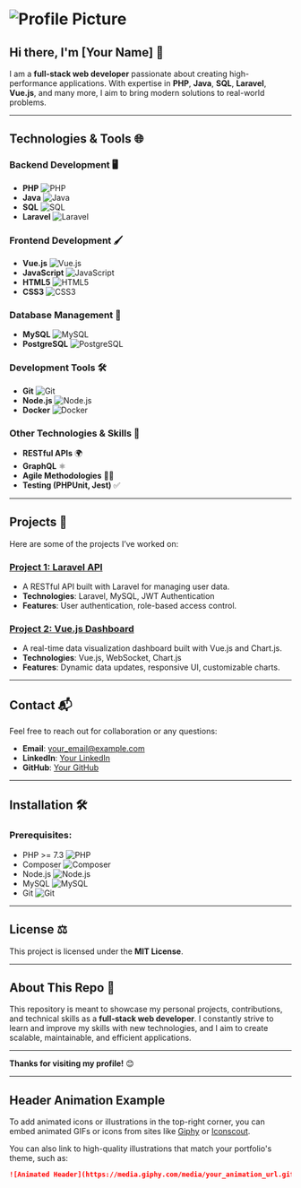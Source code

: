 # ![Profile Picture](URL_TO_YOUR_PROFILE_PICTURE.png) <!-- Replace with the URL to your professional picture -->

## Hi there, I'm [Your Name] 👋

I am a **full-stack web developer** passionate about creating high-performance applications. With expertise in **PHP**, **Java**, **SQL**, **Laravel**, **Vue.js**, and many more, I aim to bring modern solutions to real-world problems.

---

## Technologies & Tools 🌐

### Backend Development 🖥️
- **PHP** ![PHP](https://img.shields.io/badge/PHP-7.x-F7A800?style=flat&logo=php&logoColor=fff)
- **Java** ![Java](https://img.shields.io/badge/Java-8+-007396?style=flat&logo=java&logoColor=fff)
- **SQL** ![SQL](https://img.shields.io/badge/SQL-MySQL-4479A1?style=flat&logo=mysql&logoColor=fff)
- **Laravel** ![Laravel](https://img.shields.io/badge/Laravel-8.x-F7A800?style=flat&logo=laravel&logoColor=fff)

### Frontend Development 🖌️
- **Vue.js** ![Vue.js](https://img.shields.io/badge/Vue.js-3.x-4FC08D?style=flat&logo=vue.js&logoColor=fff)
- **JavaScript** ![JavaScript](https://img.shields.io/badge/JavaScript-ES6-F7DF1C?style=flat&logo=javascript&logoColor=fff)
- **HTML5** ![HTML5](https://img.shields.io/badge/HTML5-5F5F5F?style=flat&logo=html5&logoColor=fff)
- **CSS3** ![CSS3](https://img.shields.io/badge/CSS3-1572B6?style=flat&logo=css3&logoColor=fff)

### Database Management 💾
- **MySQL** ![MySQL](https://img.shields.io/badge/MySQL-8.0-4479A1?style=flat&logo=mysql&logoColor=fff)
- **PostgreSQL** ![PostgreSQL](https://img.shields.io/badge/PostgreSQL-13.x-336791?style=flat&logo=postgresql&logoColor=fff)

### Development Tools 🛠️
- **Git** ![Git](https://img.shields.io/badge/Git-v2.30-FF5700?style=flat&logo=git&logoColor=fff)
- **Node.js** ![Node.js](https://img.shields.io/badge/Node.js-v14.x-68A063?style=flat&logo=node.js&logoColor=fff)
- **Docker** ![Docker](https://img.shields.io/badge/Docker-20.x-2496ED?style=flat&logo=docker&logoColor=fff)

### Other Technologies & Skills 🚀
- **RESTful APIs** 🌍
- **GraphQL** ⚛️
- **Agile Methodologies** 🏃‍♂️
- **Testing (PHPUnit, Jest)** ✅

---

## Projects 🚀

Here are some of the projects I’ve worked on:

### [Project 1: Laravel API](#)
- A RESTful API built with Laravel for managing user data.
- **Technologies**: Laravel, MySQL, JWT Authentication
- **Features**: User authentication, role-based access control.

### [Project 2: Vue.js Dashboard](#)
- A real-time data visualization dashboard built with Vue.js and Chart.js.
- **Technologies**: Vue.js, WebSocket, Chart.js
- **Features**: Dynamic data updates, responsive UI, customizable charts.

---

## Contact 📬

Feel free to reach out for collaboration or any questions:

- **Email**: [your_email@example.com](mailto:your_email@example.com)
- **LinkedIn**: [Your LinkedIn](https://www.linkedin.com/in/your-profile)
- **GitHub**: [Your GitHub](https://github.com/your_username)

---

## Installation 🛠️

### Prerequisites:
- PHP >= 7.3 ![PHP](https://img.shields.io/badge/PHP-7.3+-777BB4?style=flat&logo=php&logoColor=fff)
- Composer ![Composer](https://img.shields.io/badge/Composer-1.10+-2E8B57?style=flat&logo=composer&logoColor=fff)
- Node.js ![Node.js](https://img.shields.io/badge/Node.js-v14.x-68A063?style=flat&logo=node.js&logoColor=fff)
- MySQL ![MySQL](https://img.shields.io/badge/MySQL-8.0-4479A1?style=flat&logo=mysql&logoColor=fff)
- Git ![Git](https://img.shields.io/badge/Git-v2.30-FF5700?style=flat&logo=git&logoColor=fff)

---

## License ⚖️

This project is licensed under the **MIT License**.

---

## About This Repo 📂

This repository is meant to showcase my personal projects, contributions, and technical skills as a **full-stack web developer**. I constantly strive to learn and improve my skills with new technologies, and I aim to create scalable, maintainable, and efficient applications.

---

**Thanks for visiting my profile!** 😊

---

## Header Animation Example

To add animated icons or illustrations in the top-right corner, you can embed animated GIFs or icons from sites like [Giphy](https://giphy.com/) or [Iconscout](https://iconscout.com/). 

You can also link to high-quality illustrations that match your portfolio's theme, such as:

```markdown
![Animated Header](https://media.giphy.com/media/your_animation_url.gif)
